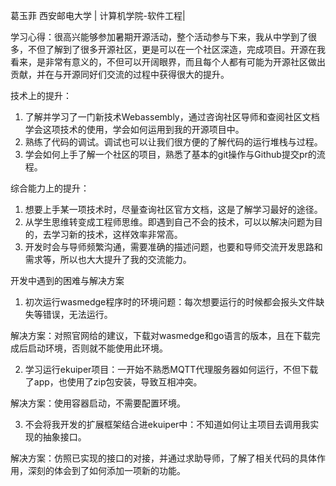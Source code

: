 葛玉菲   西安邮电大学 | 计算机学院-软件工程|

学习心得：很高兴能够参加暑期开源活动，整个活动参与下来，我从中学到了很多，不但了解到了很多开源社区，更是可以在一个社区深造，完成项目。开源在我看来，是非常有意义的，不但可以开阔眼界，而且每个人都有可能为开源社区做出贡献，并在与开源同好们交流的过程中获得很大的提升。



技术上的提升：

1. 了解并学习了一门新技术Webassembly，通过咨询社区导师和查阅社区文档学会这项技术的使用，学会如何运用到我的开源项目中。
2. 熟练了代码的调试。调试也可以让我们很方便的了解代码的运行堆栈与过程。
3. 学会如何上手了解一个社区的项目，熟悉了基本的git操作与Github提交pr的流程。

综合能力上的提升：

1. 想要上手某一项技术时，尽量查询社区官方文档，这是了解学习最好的途径。
2. 从学生思维转变成工程师思维。即遇到自己不会的技术，可以以解决问题为目的，去学习新的技术，这样效率非常高。
3. 开发时会与导师频繁沟通，需要准确的描述问题，也要和导师交流开发思路和需求等，所以也大大提升了我的交流能力。



开发中遇到的困难与解决方案

1. 初次运行wasmedge程序时的环境问题：每次想要运行的时候都会报头文件缺失等错误，无法运行。

解决方案：对照官网给的建议，下载对wasmedge和go语言的版本，且在下载完成后启动环境，否则就不能使用此环境。

2. 学习运行ekuiper项目：一开始不熟悉MQTT代理服务器如何运行，不但下载了app，也使用了zip包安装，导致互相冲突。

解决方案：使用容器启动，不需要配置环境。

3. 不会将我开发的扩展框架结合进ekuiper中：不知道如何让主项目去调用我实现的抽象接口。

解决方案：仿照已实现的接口的对接，并通过求助导师，了解了相关代码的具体作用，深刻的体会到了如何添加一项新的功能。



